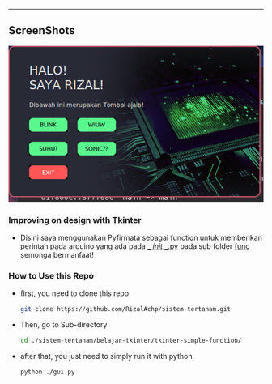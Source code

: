 ---
## ScreenShots

<p align="center">
  <img src="https://github.com/RizalAchp/sistem-tertanam/blob/main/belajar-tkinter/galery/maim-region-20211106-011054.png">
</p>

### Improving on design with Tkinter

* Disini saya menggunakan Pyfirmata sebagai function untuk memberikan perintah pada arduino yang ada pada [_ _init_ _.py](https://github.com/RizalAchp/sistem-tertanam/blob/main/belajar-tkinter/tkinter-simple-function/func/__init__.py) pada sub folder [func](https://github.com/RizalAchp/sistem-tertanam/tree/main/belajar-tkinter/tkinter-simple-function/func)
semonga bermanfaat!

### How to Use this Repo

* first, you need to clone this repo

    ```bash
    git clone https://github.com/RizalAchp/sistem-tertanam.git
    ```

* Then, go to Sub-directory

    ```bash
    cd ./sistem-tertanam/belajar-tkinter/tkinter-simple-function/
    ```
* after that, you just need to simply run it with python

    ```bash
    python ./gui.py
    ```
